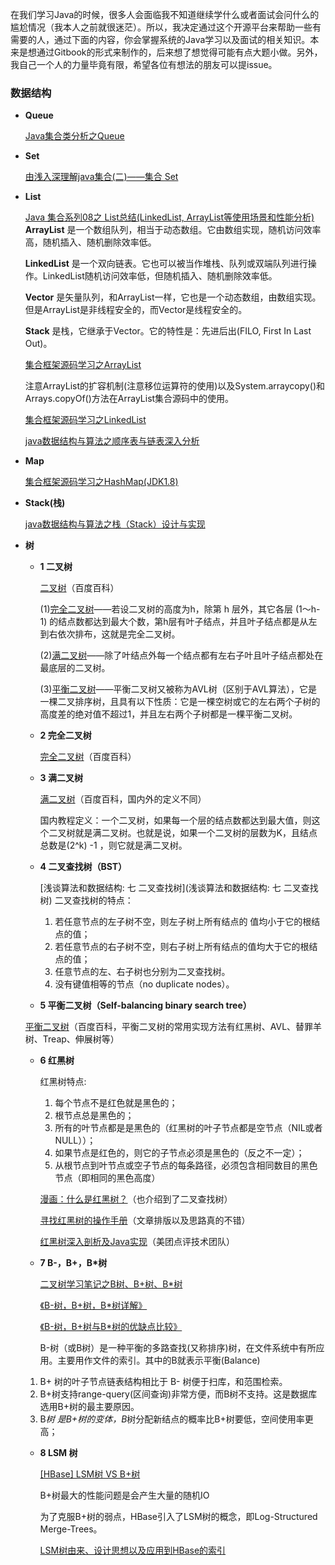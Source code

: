 在我们学习Java的时候，很多人会面临我不知道继续学什么或者面试会问什么的尴尬情况（我本人之前就很迷茫）。所以，我决定通过这个开源平台来帮助一些有需要的人，通过下面的内容，你会掌握系统的Java学习以及面试的相关知识。本来是想通过Gitbook的形式来制作的，后来想了想觉得可能有点大题小做。另外，我自己一个人的力量毕竟有限，希望各位有想法的朋友可以提issue。

### 数据结构
- **Queue**

  [Java集合类分析之Queue](http://wanglizhi.github.io/2016/06/18/Java-Queue/)
- **Set**
    
    [由浅入深理解java集合(二)——集合 Set](https://www.jianshu.com/p/9081017a2d67)
- **List**
    
   [Java 集合系列08之 List总结(LinkedList, ArrayList等使用场景和性能分析)](http://www.cnblogs.com/skywang12345/p/3308900.html)
 	**ArrayList** 是一个数组队列，相当于动态数组。它由数组实现，随机访问效率高，随机插入、随机删除效率低。

	**LinkedList** 是一个双向链表。它也可以被当作堆栈、队列或双端队列进行操作。LinkedList随机访问效率低，但随机插入、随机删除效率低。
	
	**Vector** 是矢量队列，和ArrayList一样，它也是一个动态数组，由数组实现。但是ArrayList是非线程安全的，而Vector是线程安全的。
	
   **Stack**  是栈，它继承于Vector。它的特性是：先进后出(FILO, First In Last Out)。
   
    [集合框架源码学习之ArrayList](https://juejin.im/post/5aafa05a6fb9a028c06aa217)
    
	注意ArrayList的扩容机制(注意移位运算符的使用)以及System.arraycopy()和Arrays.copyOf()方法在ArrayList集合源码中的使用。
	
	[集合框架源码学习之LinkedList](https://juejin.im/post/5aafab9651882555635e219a)
	
	[java数据结构与算法之顺序表与链表深入分析](https://blog.csdn.net/javazejian/article/details/52953190)

- **Map**

  [集合框架源码学习之HashMap(JDK1.8)](https://juejin.im/post/5ab0568b5188255580020e56)
  
- **Stack(栈)**

  [java数据结构与算法之栈（Stack）设计与实现](https://blog.csdn.net/javazejian/article/details/53362993)
- **树**
  * **1 二叉树**
  
     [二叉树](https://baike.baidu.com/item/%E4%BA%8C%E5%8F%89%E6%A0%91)（百度百科）

	(1)[完全二叉树](https://baike.baidu.com/item/%E5%AE%8C%E5%85%A8%E4%BA%8C%E5%8F%89%E6%A0%91)——若设二叉树的高度为h，除第 h 层外，其它各层 (1～h-1) 的结点数都达到最大个数，第h层有叶子结点，并且叶子结点都是从左到右依次排布，这就是完全二叉树。
	
	(2)[满二叉树](https://baike.baidu.com/item/%E5%AE%8C%E5%85%A8%E4%BA%8C%E5%8F%89%E6%A0%91)——除了叶结点外每一个结点都有左右子叶且叶子结点都处在最底层的二叉树。
	
	(3)[平衡二叉树](https://baike.baidu.com/item/%E5%B9%B3%E8%A1%A1%E4%BA%8C%E5%8F%89%E6%A0%91/10421057)——平衡二叉树又被称为AVL树（区别于AVL算法），它是一棵二叉排序树，且具有以下性质：它是一棵空树或它的左右两个子树的高度差的绝对值不超过1，并且左右两个子树都是一棵平衡二叉树。 

  * **2 完全二叉树**
    
    [完全二叉树](https://baike.baidu.com/item/%E5%AE%8C%E5%85%A8%E4%BA%8C%E5%8F%89%E6%A0%91)（百度百科）
  * **3 满二叉树**
     
     [满二叉树](https://baike.baidu.com/item/%E6%BB%A1%E4%BA%8C%E5%8F%89%E6%A0%91)（百度百科，国内外的定义不同）

	 国内教程定义：一个二叉树，如果每一个层的结点数都达到最大值，则这个二叉树就是满二叉树。也就是说，如果一个二叉树的层数为K，且结点总数是(2^k) -1 ，则它就是满二叉树。

  *  **4 二叉查找树（BST）**
    
     [浅谈算法和数据结构: 七 二叉查找树](浅谈算法和数据结构: 七 二叉查找树)
	  二叉查找树的特点：

	  1. 若任意节点的左子树不空，则左子树上所有结点的     值均小于它的根结点的值；
	  2. 若任意节点的右子树不空，则右子树上所有结点的值均大于它的根结点的值；
	  3. 任意节点的左、右子树也分别为二叉查找树。
      4. 没有键值相等的节点（no duplicate nodes）。

  *  **5 平衡二叉树（Self-balancing binary search tree）**
  
   [ 平衡二叉树](https://baike.baidu.com/item/%E5%B9%B3%E8%A1%A1%E4%BA%8C%E5%8F%89%E6%A0%91)（百度百科，平衡二叉树的常用实现方法有红黑树、AVL、替罪羊树、Treap、伸展树等）
  *  **6 红黑树**
    
     红黑树特点:
	  1. 每个节点不是红色就是黑色的；
	  2. 根节点总是黑色的；
	  3. 所有的叶节点都是是黑色的（红黑树的叶子节点都是空节点（NIL或者NULL））；
	  4. 如果节点是红色的，则它的子节点必须是黑色的（反之不一定）；
	  5. 从根节点到叶节点或空子节点的每条路径，必须包含相同数目的黑色节点（即相同的黑色高度）
	 
      [漫画：什么是红黑树？](https://juejin.im/post/5a27c6946fb9a04509096248#comment)（也介绍到了二叉查找树）
	 
      [寻找红黑树的操作手册](http://dandanlove.com/2018/03/18/red-black-tree/)（文章排版以及思路真的不错）
    
      [红黑树深入剖析及Java实现](https://zhuanlan.zhihu.com/p/24367771)（美团点评技术团队）    
  *  **7 B-，B+，B*树**
  
      [二叉树学习笔记之B树、B+树、B*树 ](https://yq.aliyun.com/articles/38345)

	  [《B-树，B+树，B*树详解》](https://blog.csdn.net/aqzwss/article/details/53074186)

      [《B-树，B+树与B*树的优缺点比较》](https://blog.csdn.net/bigtree_3721/article/details/73632405)
    
     B-树（或B树）是一种平衡的多路查找(又称排序)树，在文件系统中有所应用。主要用作文件的索引。其中的B就表示平衡(Balance) 
 	1. B+ 树的叶子节点链表结构相比于 B- 树便于扫库，和范围检索。
	2. B+树支持range-query(区间查询)非常方便，而B树不支持。这是数据库选用B+树的最主要原因。
	3. B*树 是B+树的变体，B*树分配新结点的概率比B+树要低，空间使用率更高；
  *  **8 LSM 树**
    
     [[HBase] LSM树 VS B+树](https://blog.csdn.net/dbanote/article/details/8897599)
	  
     B+树最大的性能问题是会产生大量的随机IO

	 为了克服B+树的弱点，HBase引入了LSM树的概念，即Log-Structured Merge-Trees。
    
     [LSM树由来、设计思想以及应用到HBase的索引](http://www.cnblogs.com/yanghuahui/p/3483754.html)
